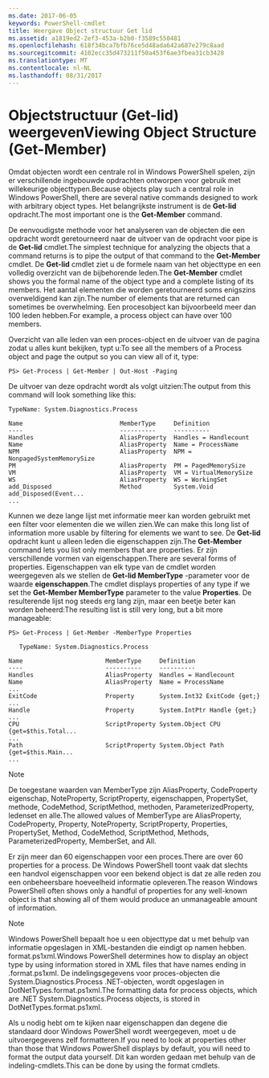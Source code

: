 ```yaml
---
ms.date: 2017-06-05
keywords: PowerShell-cmdlet
title: Weergave Object structuur Get lid
ms.assetid: a1819ed2-2ef3-453a-b2b0-f3589c550481
ms.openlocfilehash: 618f34bca7bfb76ce5d48ada642a687e279c8aad
ms.sourcegitcommit: 4102ecc35d473211f50a453f6ae3fbea31cb3428
ms.translationtype: MT
ms.contentlocale: nl-NL
ms.lasthandoff: 08/31/2017
---
```

# <a name="viewing-object-structure-get-member"></a><span data-ttu-id="91f30-103">Objectstructuur (Get-lid) weergeven</span><span class="sxs-lookup"><span data-stu-id="91f30-103">Viewing Object Structure (Get-Member)</span></span>
<span data-ttu-id="91f30-104">Omdat objecten wordt een centrale rol in Windows PowerShell spelen, zijn er verschillende ingebouwde opdrachten ontworpen voor gebruik met willekeurige objecttypen.</span><span class="sxs-lookup"><span data-stu-id="91f30-104">Because objects play such a central role in Windows PowerShell, there are several native commands designed to work with arbitrary object types.</span></span> <span data-ttu-id="91f30-105">Het belangrijkste instrument is de **Get-lid** opdracht.</span><span class="sxs-lookup"><span data-stu-id="91f30-105">The most important one is the **Get-Member** command.</span></span>

<span data-ttu-id="91f30-106">De eenvoudigste methode voor het analyseren van de objecten die een opdracht wordt geretourneerd naar de uitvoer van de opdracht voor pipe is de **Get-lid** cmdlet.</span><span class="sxs-lookup"><span data-stu-id="91f30-106">The simplest technique for analyzing the objects that a command returns is to pipe the output of that command to the **Get-Member** cmdlet.</span></span> <span data-ttu-id="91f30-107">De **Get-lid** cmdlet ziet u de formele naam van het objecttype en een volledig overzicht van de bijbehorende leden.</span><span class="sxs-lookup"><span data-stu-id="91f30-107">The **Get-Member** cmdlet shows you the formal name of the object type and a complete listing of its members.</span></span> <span data-ttu-id="91f30-108">Het aantal elementen die worden geretourneerd soms enigszins overweldigend kan zijn.</span><span class="sxs-lookup"><span data-stu-id="91f30-108">The number of elements that are returned can sometimes be overwhelming.</span></span> <span data-ttu-id="91f30-109">Een procesobject kan bijvoorbeeld meer dan 100 leden hebben.</span><span class="sxs-lookup"><span data-stu-id="91f30-109">For example, a process object can have over 100 members.</span></span>

<span data-ttu-id="91f30-110">Overzicht van alle leden van een proces-object en de uitvoer van de pagina zodat u alles kunt bekijken, typt u:</span><span class="sxs-lookup"><span data-stu-id="91f30-110">To see all the members of a Process object and page the output so you can view all of it, type:</span></span>

```
PS> Get-Process | Get-Member | Out-Host -Paging
```

<span data-ttu-id="91f30-111">De uitvoer van deze opdracht wordt als volgt uitzien:</span><span class="sxs-lookup"><span data-stu-id="91f30-111">The output from this command will look something like this:</span></span>

```
TypeName: System.Diagnostics.Process

Name                           MemberType     Definition
----                           ----------     ----------
Handles                        AliasProperty  Handles = Handlecount
Name                           AliasProperty  Name = ProcessName
NPM                            AliasProperty  NPM = NonpagedSystemMemorySize
PM                             AliasProperty  PM = PagedMemorySize
VM                             AliasProperty  VM = VirtualMemorySize
WS                             AliasProperty  WS = WorkingSet
add_Disposed                   Method         System.Void add_Disposed(Event...
...
```

<span data-ttu-id="91f30-112">Kunnen we deze lange lijst met informatie meer kan worden gebruikt met een filter voor elementen die we willen zien.</span><span class="sxs-lookup"><span data-stu-id="91f30-112">We can make this long list of information more usable by filtering for elements we want to see.</span></span> <span data-ttu-id="91f30-113">De **Get-lid** opdracht kunt u alleen leden die eigenschappen zijn.</span><span class="sxs-lookup"><span data-stu-id="91f30-113">The **Get-Member** command lets you list only members that are properties.</span></span> <span data-ttu-id="91f30-114">Er zijn verschillende vormen van eigenschappen.</span><span class="sxs-lookup"><span data-stu-id="91f30-114">There are several forms of properties.</span></span> <span data-ttu-id="91f30-115">Eigenschappen van elk type van de cmdlet worden weergegeven als we stellen de **Get-lid MemberType** -parameter voor de waarde **eigenschappen**.</span><span class="sxs-lookup"><span data-stu-id="91f30-115">The cmdlet displays properties of any type if we set the **Get-Member MemberType** parameter to the value **Properties**.</span></span> <span data-ttu-id="91f30-116">De resulterende lijst nog steeds erg lang zijn, maar een beetje beter kan worden beheerd:</span><span class="sxs-lookup"><span data-stu-id="91f30-116">The resulting list is still very long, but a bit more manageable:</span></span>

```
PS> Get-Process | Get-Member -MemberType Properties

   TypeName: System.Diagnostics.Process

Name                       MemberType     Definition
----                       ----------     ----------
Handles                    AliasProperty  Handles = Handlecount
Name                       AliasProperty  Name = ProcessName
...
ExitCode                   Property       System.Int32 ExitCode {get;}
...
Handle                     Property       System.IntPtr Handle {get;}
...
CPU                        ScriptProperty System.Object CPU {get=$this.Total...
...
Path                       ScriptProperty System.Object Path {get=$this.Main...
...
```

> [!NOTE]
> <span data-ttu-id="91f30-117">De toegestane waarden van MemberType zijn AliasProperty, CodeProperty eigenschap, NoteProperty, ScriptProperty, eigenschappen, PropertySet, methode, CodeMethod, ScriptMethod, methoden, ParameterizedProperty, ledenset en alle.</span><span class="sxs-lookup"><span data-stu-id="91f30-117">The allowed values of MemberType are AliasProperty, CodeProperty, Property, NoteProperty, ScriptProperty, Properties, PropertySet, Method, CodeMethod, ScriptMethod, Methods, ParameterizedProperty, MemberSet, and All.</span></span>

<span data-ttu-id="91f30-118">Er zijn meer dan 60 eigenschappen voor een proces.</span><span class="sxs-lookup"><span data-stu-id="91f30-118">There are over 60 properties for a process.</span></span> <span data-ttu-id="91f30-119">De Windows PowerShell toont vaak dat slechts een handvol eigenschappen voor een bekend object is dat ze alle reden zou een onbeheersbare hoeveelheid informatie opleveren.</span><span class="sxs-lookup"><span data-stu-id="91f30-119">The reason Windows PowerShell often shows only a handful of properties for any well-known object is that showing all of them would produce an unmanageable amount of information.</span></span>

> [!NOTE]
> <span data-ttu-id="91f30-120">Windows PowerShell bepaalt hoe u een objecttype dat u met behulp van informatie opgeslagen in XML-bestanden die eindigt op namen hebben. format.ps1xml.</span><span class="sxs-lookup"><span data-stu-id="91f30-120">Windows PowerShell determines how to display an object type by using information stored in XML files that have names ending in .format.ps1xml.</span></span> <span data-ttu-id="91f30-121">De indelingsgegevens voor proces-objecten die System.Diagnostics.Process .NET-objecten, wordt opgeslagen in DotNetTypes.format.ps1xml.</span><span class="sxs-lookup"><span data-stu-id="91f30-121">The formatting data for process objects, which are .NET System.Diagnostics.Process objects, is stored in DotNetTypes.format.ps1xml.</span></span>

<span data-ttu-id="91f30-122">Als u nodig hebt om te kijken naar eigenschappen dan degene die standaard door Windows PowerShell wordt weergegeven, moet u de uitvoergegevens zelf formatteren.</span><span class="sxs-lookup"><span data-stu-id="91f30-122">If you need to look at properties other than those that Windows PowerShell displays by default, you will need to format the output data yourself.</span></span> <span data-ttu-id="91f30-123">Dit kan worden gedaan met behulp van de indeling-cmdlets.</span><span class="sxs-lookup"><span data-stu-id="91f30-123">This can be done by using the format cmdlets.</span></span>

